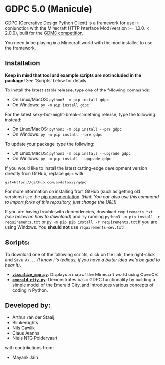 # GDPC 5.0 (Manicule)

GDPC (Generative Design Python Client) is a framework for use in conjunction with the [Minecraft HTTP Interface Mod](https://github.com/Niels-NTG/gdmc_http_interface) (version >= 1.0.0, < 2.0.0), built for the [GDMC competition](https://gendesignmc.engineering.nyu.edu).

You need to be playing in a Minecraft world with the mod installed to use the framework.

## Installation
**Keep in mind that tool and example scripts are not included in the package!** See 'Scripts' below for details.

To install the latest stable release, type one of the following commands:
- On Linux/MacOS: `python3 -m pip install gdpc`
- On Windows: `py -m pip install gdpc`

For the latest sexy-but-might-break-something release, type the following instead:
- On Linux/MacOS: `python3 -m pip install --pre gdpc`
- On Windows: `py -m pip install --pre gdpc`

To update your package, type the following:
- On Linux/MacOS: `python3 -m pip install --upgrade gdpc`
- On Windows: `py -m pip install --upgrade gdpc`

If you would like to install the latest cutting-edge development version directly from GitHub, replace `gdpc` with

`git+https://github.com/avdstaaij/gdpc`

For more information on installing from GitHub (such as getting old versions) see the [pip documentation](https://pip.pypa.io/en/stable/topics/vcs-support/).
*(Hint: You can also use this command to import forks of this repository, just change the URL!)*

If you are having trouble with dependencies, download `requirements.txt` *(see below on how to download)* and try running `python3 -m pip install -r requirements.txt` or `py -m pip pip install -r requirements.txt` if you are using Windows. You **should not** use `requirements-dev.txt`!

## Scripts:
To download one of the following scripts, click on the link, then right-click and `Save As...` *(I know it's tedious, if you have a better idea we'd be glad to hear it)*.

- [**`visualize_map.py`**](examples/visualize_map.py): Displays a map of the Minecraft world using OpenCV.
- [**`emerald_city.py`**](examples/emerald_city.py): Demonstrates basic GDPC functionality by building a simple model of the Emerald City, and introduces various concepts of coding in Python.

## Developed by:
- Arthur van der Staaij
- Blinkenlights
- Nils Gawlik
- Claus Aranha
- Niels NTG Poldervaart

with contributions from:
- Mayank Jain
